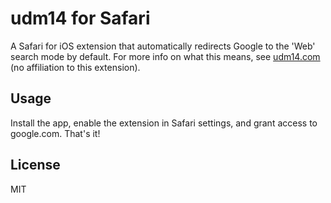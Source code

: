 # udm14 for Safari

A Safari for iOS extension that automatically redirects Google to the 'Web'
search mode by default. For more info on what this means, see
[udm14.com](https://udm14.com/) (no affiliation to this extension).

## Usage

Install the app, enable the extension in Safari settings, and grant access
to google.com. That's it!

## License

MIT
